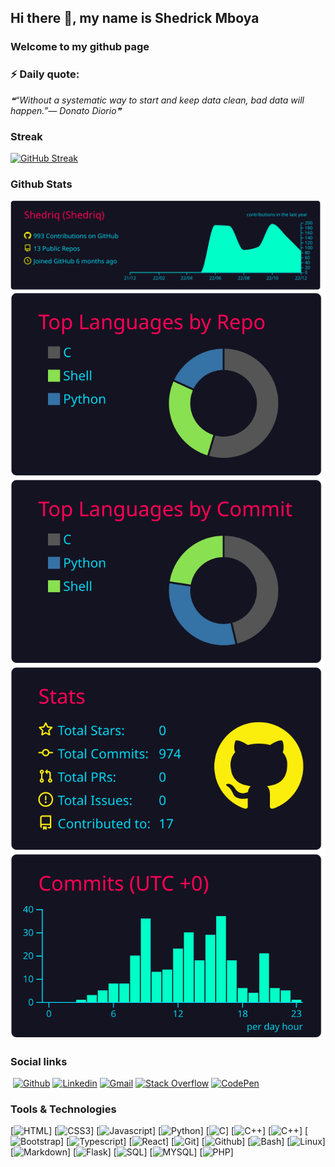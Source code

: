 ## Hi there 👋, my name is Shedrick Mboya 


### Welcome to my github page
<!--[Welcome to my github page ](images/github%20profile.gif)-->




### ⚡ Daily quote: 
<!--STARTS_HERE_QUOTE_README-->
<i>❝“Without a systematic way to start and keep data clean, bad data will happen.”— Donato Diorio❞</i>
<!--ENDS_HERE_QUOTE_README-->



### Streak

[![GitHub Streak](https://github-readme-streak-stats.herokuapp.com?user=Shedriq&theme=neon-dark&hide_border=true)](https://git.io/streak-stats)



### Github Stats

[![](https://raw.githubusercontent.com/Shedriq/About_Me/master/profile-summary-card-output/2077/0-profile-details.svg)](https://github.com/vn7n24fzkq/github-profile-summary-cards)
[![](https://raw.githubusercontent.com/Shedriq/About_Me/master/profile-summary-card-output/2077/1-repos-per-language.svg)](https://github.com/vn7n24fzkq/github-profile-summary-cards) [![](https://raw.githubusercontent.com/Shedriq/About_Me/master/profile-summary-card-output/2077/2-most-commit-language.svg)](https://github.com/vn7n24fzkq/github-profile-summary-cards)
[![](https://raw.githubusercontent.com/Shedriq/About_Me/master/profile-summary-card-output/2077/3-stats.svg)](https://github.com/vn7n24fzkq/github-profile-summary-cards) [![](https://raw.githubusercontent.com/Shedriq/About_Me/master/profile-summary-card-output/2077/4-productive-time.svg)](https://github.com/vn7n24fzkq/github-profile-summary-cards)



### Social links
​
[![Github](https://img.shields.io/badge/Github-000000?&style=for-the-badge&logo=github&logoColor=white)](https://github.com/Shedriq)
[![Linkedin](https://img.shields.io/badge/linkedin-%230077B5.svg?&style=for-the-badge&logo=linkedin&logoColor=white)](www.linkedin.com/in/shedrick-mboya-b2174920a/)
[![Gmail](https://img.shields.io/badge/gmail-D14836?&style=for-the-badge&logo=gmail&logoColor=white)](jerrydwain4@gmail.com)
[![Stack Overflow](https://img.shields.io/badge/-Stackoverflow-FE7A16?style=for-the-badge&logo=stack-overflow&logoColor=white)](https://stackoverflow.com/users/19368072/shedrick-omondi)
[![CodePen](https://img.shields.io/badge/Codepen-000000?style=for-the-badge&logo=codepen&logoColor=white)](https://codepen.io/shedriq)
<!--[![Dev.to blog](https://img.shields.io/badge/dev.to-0A0A0A?style=for-the-badge&logo=dev.to&logoColor=white)](https://dev.to/Pericles001/)-->



### Tools & Technologies
[![HTML](https://img.shields.io/badge/HTML5-000000?&style=for-the-badge&logo=HTML5&logoColor=white)]
[![CSS3](https://img.shields.io/badge/CSS3-000000?&style=for-the-badge&logo=CSS3&logoColor=white)]
[![Javascript](https://img.shields.io/badge/Javascript-000000?&style=for-the-badge&logo=javascript&logoColor=white)] 
[![Python](https://img.shields.io/badge/Python-000000?&style=for-the-badge&logo=Python&logoColor=white)] 
[![C](https://img.shields.io/badge/C-000000?&style=for-the-badge&logo=C&logoColor=white)] 
[![C++](https://img.shields.io/badge/C++-000000?&style=for-the-badge&logo=C++&logoColor=white)] 
[![C++](https://img.shields.io/badge/C++-000000?&style=for-the-badge&logo=C++&logoColor=white)] 
[![Bootstrap](https://img.shields.io/badge/Bootstap-000000?&style=for-the-badge&logo=Bootstrap&logoColor=white)] 
[![Typescript](https://img.shields.io/badge/Typescript-000000?&style=for-the-badge&logo=Typescript&logoColor=white)] 
[![React](https://img.shields.io/badge/React-000000?&style=for-the-badge&logo=React&logoColor=white)] 
[![Git](https://img.shields.io/badge/Git-000000?&style=for-the-badge&logo=Git&logoColor=white)] 
[![Github](https://img.shields.io/badge/Github-000000?&style=for-the-badge&logo=Github&logoColor=white)] 
[![Bash](https://img.shields.io/badge/Bash-000000?&style=for-the-badge&logo=Bash&logoColor=white)] 
[![Linux](https://img.shields.io/badge/Linux-000000?&style=for-the-badge&logo=Linux&logoColor=white)] 
[![Markdown](https://img.shields.io/badge/Markdown-000000?&style=for-the-badge&logo=Markdown&logoColor=white)] 
[![Flask](https://img.shields.io/badge/Flask-000000?&style=for-the-badge&logo=Flask&logoColor=white)] 
[![SQL](https://img.shields.io/badge/SQL-000000?&style=for-the-badge&logo=SQL&logoColor=white)] 
[![MYSQL](https://img.shields.io/badge/MYSQL-000000?&style=for-the-badge&logo=MYSQL&logoColor=white)] 
[![PHP](https://img.shields.io/badge/PHP-000000?&style=for-the-badge&logo=PHP&logoColor=white)] 
